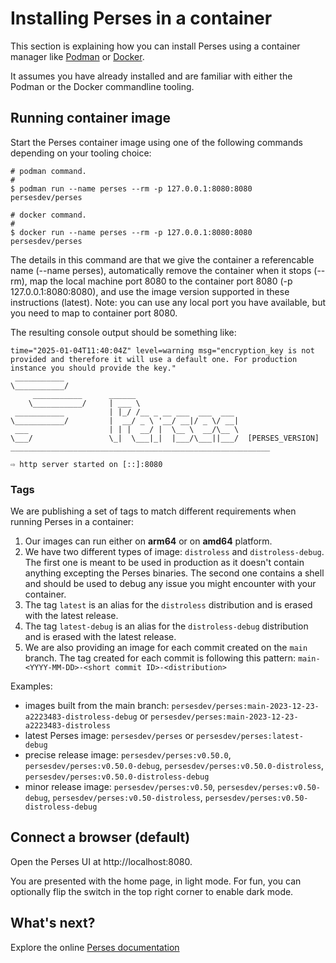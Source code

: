 # Installing Perses in a container

This section is explaining how you can install Perses using a container manager like [Podman](https://podman.io/) or [Docker](https://www.docker.com/).

It assumes you have already installed and are familiar with either the Podman or the Docker commandline tooling.

## Running container image

Start the Perses container image using one of the following commands depending on your tooling choice:

```shell
# podman command.
#
$ podman run --name perses --rm -p 127.0.0.1:8080:8080 persesdev/perses
```

```shell
# docker command.
#
$ docker run --name perses --rm -p 127.0.0.1:8080:8080 persesdev/perses
```

The details in this command are that we give the container a referencable name (--name perses), automatically remove
the container when it stops (--rm), map the local machine port 8080 to the container port 8080 (-p 127.0.0.1:8080:8080),
and use the image version supported in these instructions (latest). Note: you can use any local port you have available,
but you need to map to container port 8080.

The resulting console output should be something like:

```shell
time="2025-01-04T11:40:04Z" level=warning msg="encryption_key is not provided and therefore it will use a default one. For production instance you should provide the key."
 ___________
\___________/
     ___________      ______
    \___________/     | ___ \
 ___________          | |_/ /__ _ __ ___  ___  ___
\___________/         |  __/ _ \ '__/ __|/ _ \/ __|
 ___                  | | |  __/ |  \__ \  __/\__ \
\___/                 \_|  \___|_|  |___/\___||___/  [PERSES_VERSION]
__________________________________________________________

⇨ http server started on [::]:8080
```

### Tags

We are publishing a set of tags to match different requirements when running Perses in a container:

1. Our images can run either on **arm64** or on **amd64** platform.
2. We have two different types of image: `distroless` and `distroless-debug`.
   The first one is meant to be used in production as it doesn't contain anything excepting the Perses binaries.
   The second one contains a shell and should be used to debug any issue you might encounter with your container.
3. The tag `latest` is an alias for the `distroless` distribution and is erased with the latest release.
4. The tag `latest-debug` is an alias for the `distroless-debug` distribution and is erased with the latest release.
5. We are also providing an image for each commit created on the `main` branch.
   The tag created for each commit is following this pattern: `main-<YYYY-MM-DD>-<short commit ID>-<distribution>`

Examples:

- images built from the main branch: `persesdev/perses:main-2023-12-23-a2223483-distroless-debug`
  or `persesdev/perses:main-2023-12-23-a2223483-distroless`
- latest Perses image: `persesdev/perses` or `persesdev/perses:latest-debug`
- precise release image: `persesdev/perses:v0.50.0`, `persesdev/perses:v0.50.0-debug`, `persesdev/perses:v0.50.0-distroless`, `persesdev/perses:v0.50.0-distroless-debug`
- minor release image: `persesdev/perses:v0.50`, `persesdev/perses:v0.50-debug`, `persesdev/perses:v0.50-distroless`, `persesdev/perses:v0.50-distroless-debug`

## Connect a browser (default)

Open the Perses UI at http://localhost:8080.

You are presented with the home page, in light mode.
For fun, you can optionally flip the switch in the top right corner to enable dark mode.

## What's next?

Explore the online [Perses documentation](https://perses.dev/)
